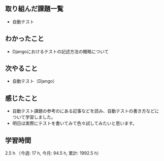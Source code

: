 ## 取り組んだ課題一覧
- 自動テスト

## わかったこと
- Djangoにおけるテストの記述方法の概略について    
    
## 次やること
- 自動テスト（Django）    
    
## 感じたこと
- 自動テスト課題の参考のにある記事などを読み、自動テストの書き方などについて学習しました。
- 明日は実際にテストを書いてみて色々試してみたいと思います。
    
## 学習時間
2.5 h （今週: 17 h, 今月: 94.5 h, 累計: 1992.5 h）